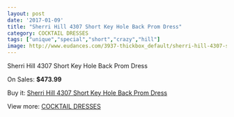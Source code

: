 ```yaml
---
layout: post
date: '2017-01-09'
title: "Sherri Hill 4307 Short Key Hole Back Prom Dress"
category: COCKTAIL DRESSES
tags: ["unique","special","short","crazy","hill"]
image: http://www.eudances.com/3937-thickbox_default/sherri-hill-4307-short-key-hole-back-prom-dress.jpg
---
```

Sherri Hill 4307 Short Key Hole Back Prom Dress

On Sales: **$473.99**
<a href="https://www.eudances.com/en/cocktail-dresses/1318-sherri-hill-4307-short-key-hole-back-prom-dress.html"><amp-img layout="responsive" width="600" height="600" src="//www.eudances.com/3937-thickbox_default/sherri-hill-4307-short-key-hole-back-prom-dress.jpg" alt="Sherri Hill 4307 Short Key Hole Back Prom Dress 0" /></a>
<a href="https://www.eudances.com/en/cocktail-dresses/1318-sherri-hill-4307-short-key-hole-back-prom-dress.html"><amp-img layout="responsive" width="600" height="600" src="//www.eudances.com/3938-thickbox_default/sherri-hill-4307-short-key-hole-back-prom-dress.jpg" alt="Sherri Hill 4307 Short Key Hole Back Prom Dress 1" /></a>

Buy it: [Sherri Hill 4307 Short Key Hole Back Prom Dress](https://www.eudances.com/en/cocktail-dresses/1318-sherri-hill-4307-short-key-hole-back-prom-dress.html "Sherri Hill 4307 Short Key Hole Back Prom Dress")

View more: [COCKTAIL DRESSES](https://www.eudances.com/en/14-cocktail-dresses "COCKTAIL DRESSES")